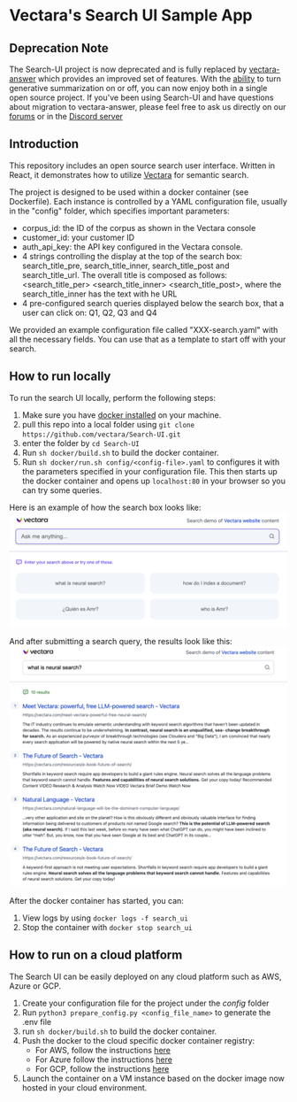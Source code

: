 # Vectara's Search UI Sample App

## Deprecation Note

The Search-UI project is now deprecated and is fully replaced by [vectara-answer](https://github.com/vectara/vectara-answer) which provides an improved set of features. With the [ability](https://github.com/vectara/vectara-answer#summary-paramaters-optional) to turn generative summarization on or off, you can now enjoy both in a single open source project. If you've been using Search-UI and have questions about migration to vectara-answer, please feel free to ask us directly on our [forums](https://discuss.vectara.com/) or in the [Discord server](https://discord.gg/GFb8gMz6UH)

## Introduction

This repository includes an open source search user interface.
Written in React, it demonstrates how to utilize [Vectara](www.vectara.com) for semantic search.

The project is designed to be used within a docker container (see Dockerfile).
Each instance is controlled by a YAML configuration file, usually in the "config" folder, which specifies important parameters:
* corpus_id: the ID of the corpus as shown in the Vectara console
* customer_id: your customer ID
* auth_api_key: the API key configured in the Vectara console. 
* 4 strings controlling the display at the top of the search box: search_title_pre, search_title_inner, search_title_post and search_title_url. The overall title is composed as follows: <search_title_per> <search_title_inner> <search_title_post>, where the search_title_inner has the text with he URL
* 4 pre-configured search queries displayed below the search box, that a user can click on: Q1, Q2, Q3 and Q4

We provided an example configuration file called "XXX-search.yaml" with all the necessary fields. You can use that as a template to start off with your search.

## How to run locally
To run the search UI locally, perform the following steps:
1. Make sure you have [docker installed](https://docs.docker.com/engine/install/) on your machine. 
2. pull this repo into a local folder using `git clone https://github.com/vectara/Search-UI.git`
3. enter the folder by `cd Search-UI`
4. Run `sh docker/build.sh` to build the docker container.
5. Run `sh docker/run.sh config/<config-file>.yaml` to configures it with the parameters specified in your configuration file. This then starts up the docker container and opens up `localhost:80` in your browser so you can try some queries.

Here is an example of how the search box looks like:
![Search box](img/box.png?raw=true "Search Box")

And after submitting a search query, the results look like this:
![Search Results](img/results.png?raw=true "Search Results")

After the docker container has started, you can:
1. View logs by using `docker logs -f search_ui`
2. Stop the container with `docker stop search_ui`

## How to run on a cloud platform
The Search UI can be easily deployed on any cloud platform such as AWS, Azure or GCP.
1. Create your configuration file for the project under the *config* folder
2. Run `python3 prepare_config.py <config_file_name>` to generate the .env file
3. run `sh docker/build.sh` to build the docker container.
4. Push the docker to the cloud specific docker container registry:
   * For AWS, follow the instructions [here](https://docs.aws.amazon.com/AmazonECS/latest/developerguide/docker-basics.html)
   * For Azure follow the instructions [here](https://learn.microsoft.com/en-us/azure/container-apps/get-started-existing-container-image-portal?pivots=container-apps-private-registry)
   * For GCP, follow the instructions [here](https://cloud.google.com/run/docs/quickstarts/build-and-deploy)
5. Launch the container on a VM instance based on the docker image now hosted in your cloud environment. 

